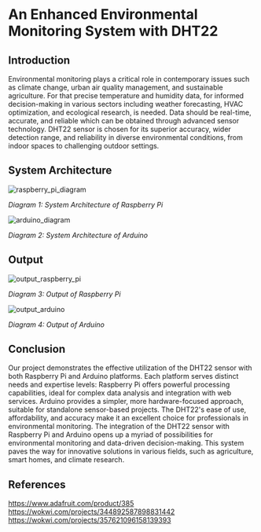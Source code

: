# An Enhanced Environmental Monitoring System with DHT22

## Introduction

Environmental monitoring plays a critical role in contemporary issues such as climate change, urban air quality management, and sustainable agriculture.
For that precise temperature and humidity data, for informed decision-making in various sectors including weather forecasting, HVAC optimization, and ecological research, is needed.
Data should be real-time, accurate, and reliable which can be obtained through advanced sensor technology.
DHT22 sensor is chosen for its superior accuracy, wider detection range, and reliability in diverse environmental conditions, from indoor spaces to challenging outdoor settings.

## System Architecture 

![raspberry_pi_diagram](https://github.com/sandeshpandey5093/An-Enhanced-Environmental-Monitoring-System-with-DHT22/assets/58653229/b3918d0f-cca1-40af-a216-256daaffc189)

*Diagram 1: System Architecture of Raspberry Pi*

![arduino_diagram](https://github.com/sandeshpandey5093/An-Enhanced-Environmental-Monitoring-System-with-DHT22/assets/58653229/7c824ac6-7cf5-4c6f-8d01-e290265b7f15)

*Diagram 2: System Architecture of Arduino*

## Output

![output_raspberry_pi](https://github.com/sandeshpandey5093/An-Enhanced-Environmental-Monitoring-System-with-DHT22/assets/58653229/c198a4c4-d308-4461-98cd-fe6222f7636c)

*Diagram 3: Output of Raspberry Pi*

![output_arduino](https://github.com/sandeshpandey5093/An-Enhanced-Environmental-Monitoring-System-with-DHT22/assets/58653229/c2762546-2246-4ef4-a4cf-c4b297e97f50)

*Diagram 4: Output of Arduino*

## Conclusion

Our project demonstrates the effective utilization of the DHT22 sensor with both Raspberry Pi and Arduino platforms. Each platform serves distinct needs and expertise levels: 
Raspberry Pi offers powerful processing capabilities, ideal for complex data analysis and integration with web services.
Arduino provides a simpler, more hardware-focused approach, suitable for standalone sensor-based projects.
The DHT22's ease of use, affordability, and accuracy make it an excellent choice for professionals in environmental monitoring. The integration of the DHT22 sensor with Raspberry Pi and Arduino opens up a myriad of possibilities for environmental monitoring and data-driven decision-making. This system paves the way for innovative solutions in various fields, such as agriculture, smart homes, and climate research.

## References

https://www.adafruit.com/product/385
https://wokwi.com/projects/344892587898831442
https://wokwi.com/projects/357621096158139393

